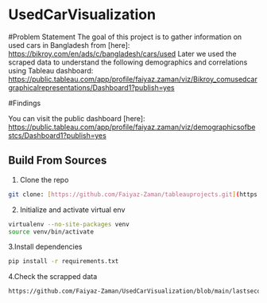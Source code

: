 # UsedCarVisualization
#Problem Statement
The goal of this project is to gather information on used cars in Bangladesh from [here]: 
https://bikroy.com/en/ads/c/bangladesh/cars/used
Later we used the scraped data to understand the following demographics and correlations using Tableau dashboard:
https://public.tableau.com/app/profile/faiyaz.zaman/viz/Bikroy_comusedcargraphicalrepresentations/Dashboard1?publish=yes

#Findings


You can visit the public dashboard [here]: https://public.tableau.com/app/profile/faiyaz.zaman/viz/demographicsofbestcs/Dashboard1?publish=yes
## Build From Sources
1. Clone the repo 
```bash
git clone: [https://github.com/Faiyaz-Zaman/tableauprojects.git](https://github.com/Faiyaz-Zaman/UsedCarVisualization.git)
```
2. Initialize and activate virtual env 
```bash
virtualenv --no-site-packages venv
source venv/bin/activate
```
3.Install dependencies
```bash
pip install -r requirements.txt
```
4.Check the scrapped data
```bash
https://github.com/Faiyaz-Zaman/UsedCarVisualization/blob/main/lastsecondhand_car_details.csv

```
